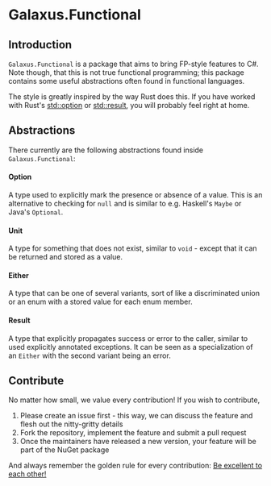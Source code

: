 # Galaxus.Functional

## Introduction

`Galaxus.Functional` is a package that aims to bring FP-style features to C#. Note though, that this is not true functional programming; this package
contains some useful abstractions often found in functional languages.

The style is greatly inspired by the way Rust does this. If you have worked with Rust's [std::option](https://doc.rust-lang.org/std/option/index.html)
or [std::result](https://doc.rust-lang.org/std/result/index.html), you will probably feel right at home.

## Abstractions

There currently are the following abstractions found inside `Galaxus.Functional`:

#### Option

A type used to explicitly mark the presence or absence of a value. This is an alternative to checking for `null` and is similar to e.g.
Haskell's `Maybe` or Java's `Optional`.

#### Unit

A type for something that does not exist, similar to `void` - except that it can be returned and stored as a value.

#### Either

A type that can be one of several variants, sort of like a discriminated union or an enum with a stored value for each enum member.

#### Result

A type that explicitly propagates success or error to the caller, similar to used explicitly annotated exceptions. It can be seen as a specialization
of an `Either` with the second variant being an error.

## Contribute

No matter how small, we value every contribution! If you wish to contribute,

1. Please create an issue first - this way, we can discuss the feature and flesh out the nitty-gritty details
2. Fork the repository, implement the feature and submit a pull request
3. Once the maintainers have released a new version, your feature will be part of the NuGet package

And always remember the golden rule for every contribution:
[Be excellent to each other!](https://www.youtube.com/watch?v=rph_1DODXDU)
